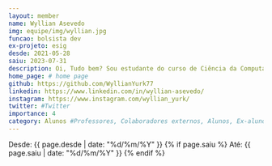 ```yaml
---
layout: member
name: Wyllian Asevedo
img: equipe/img/wyllian.jpg
funcao: bolsista dev
ex-projeto: esig
desde: 2021-05-28
saiu: 2023-07-31
description: Oi, Tudo bem? Sou estudante do curso de Ciência da Computação pela Universidade Federal da Paraíba - UFPB, atualmente faço parte do AYTY colaborando com a empresa ESIG Software e Tecnologia como Desenvolvedor Full Stack. Eu atuo no projeto SIGEduc-BA, que consiste na implantação e manuntenção de um sistema integrado de gestão da educação no Estado da Bahia. As tecnologias que estou mais habituado são Java, Spring Boot, Angular, HTML, CSS, JavaScript, TypeScript e JSF.
home_page: # home page
github: https://github.com/WyllianYurk77
linkedin: https://www.linkedin.com/in/wyllian-asevedo/
instagram: https://www.instagram.com/wyllian_yurk/
twitter: #Twitter
importance: 4
category: Alunos #Professores, Colaboradores externos, Alunos, Ex-alunos
---
```

Desde: {{ page.desde | date: "%d/%m/%Y" }}
{% if page.saiu %}
Até: {{ page.saiu | date: "%d/%m/%Y" }}
{% endif %}